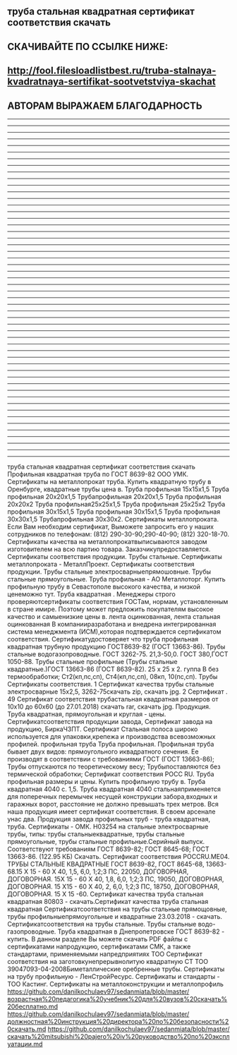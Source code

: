 труба стальная квадратная сертификат соответствия скачать
--------------------------------------------------
СКАЧИВАЙТЕ ПО ССЫЛКЕ НИЖЕ:
--------------------------------------------------
http://fool.filesloadlistbest.ru/truba-stalnaya-kvadratnaya-sertifikat-sootvetstviya-skachat
--------------------------------------------------
АВТОРАМ ВЫРАЖАЕМ БЛАГОДАРНОСТЬ
--------------------------------------------------
--------------------------------------------------
--------------------------------------------------
--------------------------------------------------
--------------------------------------------------
--------------------------------------------------
--------------------------------------------------
--------------------------------------------------
--------------------------------------------------
--------------------------------------------------
--------------------------------------------------
--------------------------------------------------
--------------------------------------------------
--------------------------------------------------
--------------------------------------------------
--------------------------------------------------
--------------------------------------------------
--------------------------------------------------
--------------------------------------------------
--------------------------------------------------
--------------------------------------------------
--------------------------------------------------
--------------------------------------------------
--------------------------------------------------
--------------------------------------------------
--------------------------------------------------
--------------------------------------------------
--------------------------------------------------
--------------------------------------------------
--------------------------------------------------
--------------------------------------------------
--------------------------------------------------
--------------------------------------------------
--------------------------------------------------
--------------------------------------------------
--------------------------------------------------
--------------------------------------------------
--------------------------------------------------
--------------------------------------------------
--------------------------------------------------
--------------------------------------------------
--------------------------------------------------
--------------------------------------------------
--------------------------------------------------
--------------------------------------------------
--------------------------------------------------
--------------------------------------------------
--------------------------------------------------
--------------------------------------------------
--------------------------------------------------
--------------------------------------------------
--------------------------------------------------
--------------------------------------------------
труба стальная квадратная сертификат соответствия скачать Профильная квадратная труба по ГОСТ 8639-82  ООО УМК. Сертификаты на металлопрокат труба. Купить квадратную трубу в Оренбурге, квадратные трубы цена в. Труба профильная 15х15х1,5  Труба профильная 20х20х1,5  Трубапрофильная 20х20х1,5  Труба профильная 20х20х2  Труба профильная25х25х1,5  Труба профильная 25х25х2  Труба профильная 30х15х1,5 Труба профильная 30х15х1,5  Труба профильная 30х30х1,5  Трубапрофильная 30х30х2. Сертификаты металлопроката. Если Вам необходим сертификат, Выможете запросить его у наших сотрудников по телефонам: (812) 290-30-90;290-40-90; (812) 320-18-70. Сертификаты качества на металлопрокатвыписываются заводом изготовителем на всю партию товара. Заказчикупредоставляется. Сертификаты соответствия продукции. Трубы стальные. Сертификаты металлопроката - МеталлПроект. Сертификаты соответствия продукции. Трубы стальные электросварныепрямошовные. Трубы стальные прямоугольные. Труба профильная - АО Металлоторг. Купить профильную трубу в Севастополе высокого качества, и низкой ценеможно тут.  Труба квадратная . Менеджеры строго проверяютсертификаты соответствия ГОСТам, нормам, установленным в стране имире. Поэтому может предложить покупателям высокое качество и самыенизкие цены в. лента оцинкованная, лента стальная оцинкованная В компанииразработана и внедрена интегрированная система менеджмента (ИСМ),которая подтверждается сертификатом соответствия. Сертификатудостоверяет что труба профильная квадратная трубную продукцию ГОСТ8639-82 (ГОСТ 13663-86). Трубы стальные водогазопроводные. ГОСТ 3262-75.  21,3-50,0. ГОСТ 380,ГОСТ 1050-88. Трубы стальные профильные (Трубы стальные квадратные.)ГОСТ 13663-86 (ГОСТ 8639-82). 25 х 25 х 2. гуппа В без термообработки; Ст2(кп,пс,сп), Ст4(кп,пс,сп), 08кп, 10(пс,сп). Трубы  Сертификаты соответствия. 1 Сертификат качества трубы стальные электросварные 15х2,5, 3262-75скачать zip, скачать jpg. 2 Сертификат . 49 Сертификат соответствия трубастальная квадратная размеров от 10х10 до 60х60 (до 27.01.2018) скачать rar, скачать jpg. Продукция. Труба квадратная, прямоугольная и круглая - цены. Сертификатсоответствия продукции завода, Сертификат завода на продукцию, БиркаЧЗПТ. Сертификат  Стальная полоса широко используется для упаковки,крепежа и производства всевозможных профилей. профильная труба
Труба профильная. Профильная труба бывает двух видов: прямоугольного иквадратного сечения. Ее производят в соответствии с требованиями ГОСТ (ГОСТ 13663-86); Трубы отпускаются по теоретическому весу; Трубыпоставляются без термической обработки; Сертификат соответствия РОСС RU. Труба профильная размеры и цены. Купить профильную трубу в. Труба квадратная 4040 с. 1,5. Труба квадратная 4040 стальнаяприменяется для поперечных перемычек несущей конструкции забора,входных и гаражных ворот, расстояние не должно превышать трех метров. Вся наша продукция имеет сертификат соответствия. В своем арсенале унас два. Продукция завода профильных труб - труба квадратная, труба. Сертификаты - ОМК. Н03254 на стальные электросварные трубы, типы: трубы стальныеквадратные, трубы стальные прямоугольные, трубы стальные профильные.Серийный выпуск. Соответствуют требованиям ГОСТ 8639-82; ГОСТ 8645-68; ГОСТ 13663-86. (122.95 КБ) Скачать. Сертификат соответствия РОССRU.МЕ04. ТРУБЫ СТАЛЬНЫЕ КВАДРАТНЫЕ ГОСТ 8639-82, ГОСТ 8645-68, 13663-68.15 Х 15 - 60 Х 40, 1,5, 6,0, 1;2;3 ПС, 22050, ДОГОВОРНАЯ, ДОГОВОРНАЯ. 15Х 15 - 60 Х 40, 1,8, 6,0, 1;2;3 ПС, 19050, ДОГОВОРНАЯ, ДОГОВОРНАЯ. 15 Х15 - 60 Х 40, 2, 6,0, 1;2;3 ПС, 18750, ДОГОВОРНАЯ, ДОГОВОРНАЯ. 15 Х 15 -60. Сертификат качества труба стальная квадратная 80803 - скачать.Сертификат качества труба стальная квадратная  Сертификатсоответствия на трубы стальные прямощовные, трубы профильныепрямоугольные и квадратные 23.03.2018 - скачать. Сертификатсоответствия на трубы стальные. Трубы стальные водо-газопроводные. Труба квадратная в Днепропетровске ГОСТ 8639-82 - купить. В данном разделе Вы можете скачать PDF файлы с сертификатами напродукцию, сертификатами СМК, а также стандартами, применяемыми напредприятиях ТОО  Сертификат соответствия на заготовкунепрерывнолитую квадратную  СТ ТОО 39047093-04-2008Биметаллические оребренные трубы. Сертификаты на трубу профильную - ЛенСтройРесурс. Сертификаты и стандарты - ТОО Кастинг. Сертификаты на металлоконструкции и металлопрофиль
https://github.com/danilkochulaev97/sedanmiata/blob/master/возрастная%20педагогика%20учебник%20для%20вузов%20скачать%20бесплатно.md
https://github.com/danilkochulaev97/sedanmiata/blob/master/должностная%20инструкция%20директора%20по%20безопасности%20скачать.md
https://github.com/danilkochulaev97/sedanmiata/blob/master/скачать%20mitsubishi%20pajero%20iv%20руководство%20по%20эксплуатации.md